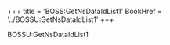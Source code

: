 +++
title = 'BOSS:GetNsDataIdList1'
BookHref = '../BOSSU:GetNsDataIdList1'
+++

BOSSU:GetNsDataIdList1
